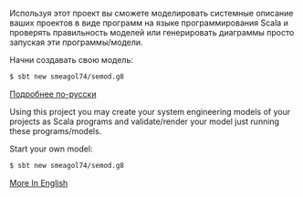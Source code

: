 Используя этот проект вы сможете моделировать системные описание ваших проектов в
виде программ на языке программирования Scala и проверять правильность моделей
или генерировать диаграммы просто запуская эти программы/модели.

Начни создавать свою модель:

```bash
$ sbt new smeagol74/semod.g8
```

[Подробнее по-русски](ru)

Using this project you may create your system engineering models of your projects as Scala 
programs and validate/render your model just running these programs/models.

Start your own model:

```bash
$ sbt new smeagol74/semod.g8
```

[More In English](en)

